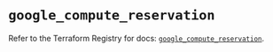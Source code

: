 # `google_compute_reservation`

Refer to the Terraform Registry for docs: [`google_compute_reservation`](https://registry.terraform.io/providers/hashicorp/google/6.13.0/docs/resources/compute_reservation).
